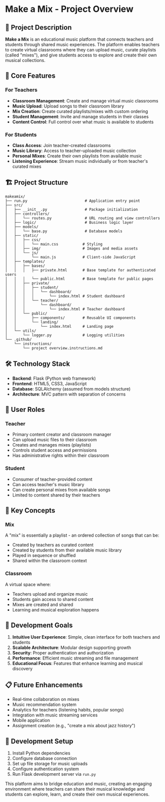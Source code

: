 # Make a Mix - Project Overview

## 🎵 Project Description

**Make a Mix** is an educational music platform that connects teachers and students through shared music experiences. The platform enables teachers to create virtual classrooms where they can upload music, curate playlists (called "mixes"), and give students access to explore and create their own musical collections.

## 🎯 Core Features

### For Teachers
- **Classroom Management**: Create and manage virtual music classrooms
- **Music Upload**: Upload songs to their classroom library
- **Mix Creation**: Create curated playlists/mixes with custom ordering
- **Student Management**: Invite and manage students in their classes
- **Content Control**: Full control over what music is available to students

### For Students
- **Class Access**: Join teacher-created classrooms
- **Music Library**: Access to teacher-uploaded music collection
- **Personal Mixes**: Create their own playlists from available music
- **Listening Experience**: Stream music individually or from teacher's curated mixes

## 🏗️ Project Structure

```
makeamix/
├── run.py                          # Application entry point
├── src/
│   ├── __init__.py                 # Package initialization
│   ├── controllers/
│   │   └── routes.py               # URL routing and view controllers
│   ├── logic/                      # Business logic layer
│   ├── models/
│   │   └── base.py                 # Database models
│   ├── static/
│   │   ├── css/
│   │   │   └── main.css           # Styling
│   │   ├── img/                   # Images and media assets
│   │   └── js/
│   │       └── main.js            # Client-side JavaScript
│   ├── templates/
│   │   ├── bases/
│   │   │   ├── private.html       # Base template for authenticated users
│   │   │   └── public.html        # Base template for public pages
│   │   ├── private/
│   │   │   ├── student/
│   │   │   │   └── dashboard/
│   │   │   │       └── index.html # Student dashboard
│   │   │   └── teacher/
│   │   │       └── dashboard/
│   │   │           └── index.html # Teacher dashboard
│   │   └── public/
│   │       ├── components/        # Reusable UI components
│   │       └── landing/
│   │           └── index.html     # Landing page
│   └── utils/
│       └── logger.py              # Logging utilities
└── .github/
    └── instructions/
        └── project overview.instructions.md
```

## 🛠️ Technology Stack

- **Backend**: Flask (Python web framework)
- **Frontend**: HTML5, CSS3, JavaScript
- **Database**: SQLAlchemy (assumed from models structure)
- **Architecture**: MVC pattern with separation of concerns

## 👥 User Roles

### Teacher
- Primary content creator and classroom manager
- Can upload music files to their classroom
- Creates and manages mixes (playlists)
- Controls student access and permissions
- Has administrative rights within their classroom

### Student  
- Consumer of teacher-provided content
- Can access teacher's music library
- Can create personal mixes from available songs
- Limited to content shared by their teachers

## 🎼 Key Concepts

### Mix
A "mix" is essentially a playlist - an ordered collection of songs that can be:
- Created by teachers as curated content
- Created by students from their available music library
- Played in sequence or shuffled
- Shared within the classroom context

### Classroom
A virtual space where:
- Teachers upload and organize music
- Students gain access to shared content
- Mixes are created and shared
- Learning and musical exploration happens

## 🚀 Development Goals

1. **Intuitive User Experience**: Simple, clean interface for both teachers and students
2. **Scalable Architecture**: Modular design supporting growth
3. **Security**: Proper authentication and authorization
4. **Performance**: Efficient music streaming and file management
5. **Educational Focus**: Features that enhance learning and musical discovery

## 📋 Future Enhancements

- Real-time collaboration on mixes
- Music recommendation system
- Analytics for teachers (listening habits, popular songs)
- Integration with music streaming services
- Mobile application
- Assignment creation (e.g., "create a mix about jazz history")

## 🔧 Development Setup

1. Install Python dependencies
2. Configure database connection
3. Set up file storage for music uploads
4. Configure authentication system
5. Run Flask development server via `run.py`

This platform aims to bridge education and music, creating an engaging environment where teachers can share their musical knowledge and students can explore, learn, and create their own musical experiences.